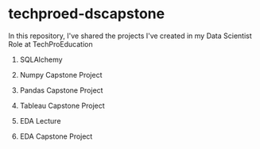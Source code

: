 
# techproed-dscapstone
In this repository, I've shared the projects I've created in my Data Scientist Role at TechProEducation 

1. SQLAlchemy

2. Numpy Capstone Project

3. Pandas Capstone Project

4. Tableau Capstone Project

5. EDA Lecture

6. EDA Capstone Project  
